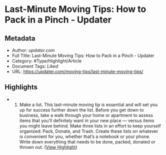 # Last-Minute Moving Tips: How to Pack in a Pinch - Updater

## Metadata

* Author: *updater.com*
* Full Title: Last-Minute Moving Tips: How to Pack in a Pinch - Updater
* Category: #Type/Highlight/Article
* Document Tags: *Liked* 
* URL: https://updater.com/moving-tips/last-minute-moving-tips/

## Highlights

* 
  1. Make a list.
     This last-minute moving tip is essential and will set you up for success further down the list. Before you get down to business, take a walk through your home or apartment to assess items that you’ll definitely want in your new place — versus items you might leave behind. Make three lists in an effort to keep yourself organized: Pack, Donate, and Trash. Create these lists on whatever is convenient for you, whether that’s a notebook or your phone. Write down everything that needs to be done, packed, donated or thrown out. ([View Highlight](https://instapaper.com/read/1425715172/16843605))
